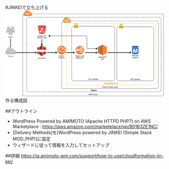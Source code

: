 #JINKEIで立ち上げる
![](./img/stack.png)
作る構成図

##アウトライン

- WordPress Powered by AMIMOTO (Apache HTTPD PHP7) on AWS Marketplace : https://aws.amazon.com/marketplace/pp/B01B3ZE1NC/
- [Delivery Methods]を[WordPress powered by JINKEI (Simple Stack MOD_PHP)]に設定
- ウィザードに従って情報を入力してセットアップ

##詳細
https://ja.amimoto-ami.com/support/how-to-use/cloudformation-jin-kei/

